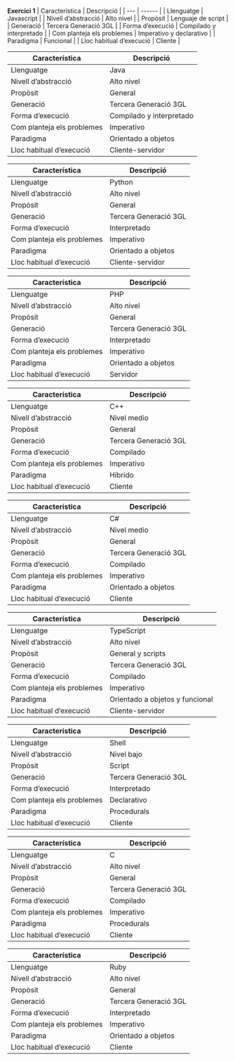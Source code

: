 **Exercici 1**
| Característica | Descripció |
| --- | ------ | 
| Llenguatge   | Javascript | 
| Nivell d’abstracció   | Alto nivel |
| Propòsit   | Lenguaje de script |
| Generació  | Tercera Generació 3GL |
| Forma d’execució   | Compilado y interpretado |
| Com planteja els problemes  | Imperativo y declarativo |
| Paradigma   | Funcional |
| Lloc habitual d’execució  | Cliente |

| Característica | Descripció |
| --- | ------ | 
| Llenguatge   | Java | 
| Nivell d’abstracció   | Alto nivel |
| Propòsit   | General |
| Generació  | Tercera Generació 3GL |
| Forma d’execució   | Compilado y interpretado |
| Com planteja els problemes  | Imperativo |
| Paradigma   | Orientado a objetos |
| Lloc habitual d’execució  | Cliente-servidor |

| Característica | Descripció |
| --- | ------ | 
| Llenguatge   | Python | 
| Nivell d’abstracció   | Alto nivel |
| Propòsit   | General |
| Generació  | Tercera Generació 3GL |
| Forma d’execució   | Interpretado |
| Com planteja els problemes  | Imperativo |
| Paradigma   | Orientado a objetos |
| Lloc habitual d’execució  | Cliente-servidor |

| Característica | Descripció |
| --- | ------ | 
| Llenguatge   | PHP | 
| Nivell d’abstracció   | Alto nivel |
| Propòsit   | General |
| Generació  | Tercera Generació 3GL |
| Forma d’execució   | Interpretado |
| Com planteja els problemes  | Imperativo |
| Paradigma   | Orientado a objetos |
| Lloc habitual d’execució  | Servidor |

| Característica | Descripció |
| --- | ------ | 
| Llenguatge   | C++ | 
| Nivell d’abstracció   | Nivel medio |
| Propòsit   | General |
| Generació  | Tercera Generació 3GL |
| Forma d’execució   | Compilado |
| Com planteja els problemes  | Imperativo |
| Paradigma   | Híbrido |
| Lloc habitual d’execució  | Cliente |

| Característica | Descripció |
| --- | ------ | 
| Llenguatge   | C# | 
| Nivell d’abstracció   | Nivel medio |
| Propòsit   | General |
| Generació  | Tercera Generació 3GL |
| Forma d’execució   | Compilado |
| Com planteja els problemes  | Imperativo |
| Paradigma   | Orientado a objetos |
| Lloc habitual d’execució  | Cliente |

| Característica | Descripció |
| --- | ------ | 
| Llenguatge   | TypeScript | 
| Nivell d’abstracció   | Alto nivel |
| Propòsit   | General y scripts |
| Generació  | Tercera Generació 3GL |
| Forma d’execució   | Compilado |
| Com planteja els problemes  | Imperativo |
| Paradigma   | Orientado a objetos y funcional |
| Lloc habitual d’execució  | Cliente-servidor |

| Característica | Descripció |
| --- | ------ | 
| Llenguatge   | Shell | 
| Nivell d’abstracció   | Nivel bajo |
| Propòsit   | Script |
| Generació  | Tercera Generació 3GL |
| Forma d’execució   | Interpretado |
| Com planteja els problemes  | Declarativo |
| Paradigma   | Procedurals |
| Lloc habitual d’execució  | Cliente |

| Característica | Descripció |
| --- | ------ | 
| Llenguatge   | C | 
| Nivell d’abstracció   | Alto nivel |
| Propòsit   | General |
| Generació  | Tercera Generació 3GL |
| Forma d’execució   | Compilado |
| Com planteja els problemes  | Imperativo |
| Paradigma   | Procedurals |
| Lloc habitual d’execució  | Cliente |

| Característica | Descripció |
| --- | ------ | 
| Llenguatge   | Ruby | 
| Nivell d’abstracció   | Alto nivel |
| Propòsit   | General |
| Generació  | Tercera Generació 3GL |
| Forma d’execució   | Interpretado |
| Com planteja els problemes  | Imperativo |
| Paradigma   | Orientado a objetos |
| Lloc habitual d’execució  | Cliente |